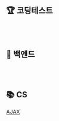 ## 🏆 **코딩테스트**

<br><br>

## 🎯 **백엔드**

<br><br>

## 📚 **CS**

[AJAX](https://two-infinity-and-beyond.tistory.com/112)
